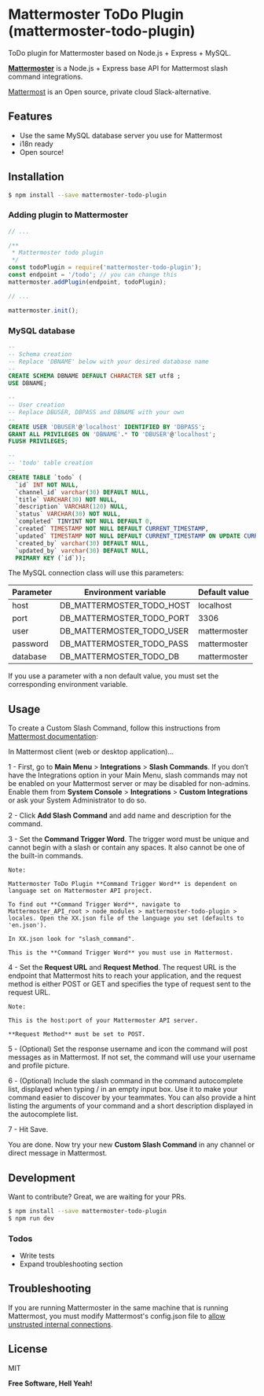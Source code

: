 # Mattermoster ToDo Plugin (mattermoster-todo-plugin)
ToDo plugin for Mattermoster based on Node.js + Express + MySQL.

**[Mattermoster](https://github.com/swordf1zh/mattermoster)** is a Node.js + Express base API for Mattermost slash command integrations.

[Mattermost](https://about.mattermost.com/) is an Open source, private cloud Slack-alternative.

## Features
  - Use the same MySQL database server you use for Mattermost
  - i18n ready
  - Open source!

## Installation

```sh
$ npm install --save mattermoster-todo-plugin
```

### Adding plugin to Mattermoster

```js
// ...

/**
 * Mattermoster todo plugin
 */
const todoPlugin = require('mattermoster-todo-plugin');
const endpoint = '/todo'; // you can change this
mattermoster.addPlugin(endpoint, todoPlugin);

// ...

mattermoster.init();
```

### MySQL database

```sql
--
-- Schema creation
-- Replace 'DBNAME' below with your desired database name
--
CREATE SCHEMA DBNAME DEFAULT CHARACTER SET utf8 ;
USE DBNAME;

--
-- User creation
-- Replace DBUSER, DBPASS and DBNAME with your own
--
CREATE USER 'DBUSER'@'localhost' IDENTIFIED BY 'DBPASS';
GRANT ALL PRIVILEGES ON 'DBNAME'.* TO 'DBUSER'@'localhost';
FLUSH PRIVILEGES;

--
-- 'todo' table creation
--
CREATE TABLE `todo` (
  `id` INT NOT NULL,
  `channel_id` varchar(30) DEFAULT NULL,
  `title` VARCHAR(30) NOT NULL,
  `description` VARCHAR(120) NULL,
  `status` VARCHAR(30) NOT NULL,
  `completed` TINYINT NOT NULL DEFAULT 0,
  `created` TIMESTAMP NOT NULL DEFAULT CURRENT_TIMESTAMP,
  `updated` TIMESTAMP NOT NULL DEFAULT CURRENT_TIMESTAMP ON UPDATE CURRENT_TIMESTAMP,
  `created_by` varchar(30) DEFAULT NULL,
  `updated_by` varchar(30) DEFAULT NULL,
  PRIMARY KEY (`id`));
```

The MySQL connection class will use this parameters:

Parameter | Environment variable      | Default value
--------- | --------------------------|--------------
host      | DB_MATTERMOSTER_TODO_HOST | localhost
port      | DB_MATTERMOSTER_TODO_PORT | 3306
user      | DB_MATTERMOSTER_TODO_USER | mattermoster
password  | DB_MATTERMOSTER_TODO_PASS | mattermoster
database  | DB_MATTERMOSTER_TODO_DB   | mattermoster

If you use a parameter with a non default value, you must set the corresponding environment variable.

## Usage

To create a Custom Slash Command, follow this instructions from [Mattermost documentation](https://docs.mattermost.com/developer/slash-commands.html#custom-slash-command):

In Mattermost client (web or desktop application)...

1 - First, go to **Main Menu** > **Integrations** > **Slash Commands**. If you don’t have the Integrations option in your Main Menu, slash commands may not be enabled on your Mattermost server or may be disabled for non-admins. Enable them from **System Console** > **Integrations** > **Custom Integrations** or ask your System Administrator to do so.

2 - Click **Add Slash Command** and add name and description for the command.

3 - Set the **Command Trigger Word**. The trigger word must be unique and cannot begin with a slash or contain any spaces. It also cannot be one of the built-in commands.

    Note:

    Mattermoster ToDo Plugin **Command Trigger Word** is dependent on language set on Mattermoster API project.

    To find out **Command Trigger Word**, navigate to Mattermoster_API_root > node_modules > mattermoster-todo-plugin > locales. Open the XX.json file of the language you set (defaults to 'en.json').

    In XX.json look for "slash_command".

    This is the **Command Trigger Word** you must use in Mattermost.

4 - Set the **Request URL** and **Request Method**. The request URL is the endpoint that Mattermost hits to reach your application, and the request method is either POST or GET and specifies the type of request sent to the request URL.

    Note:

    This is the host:port of your Mattermoster API server.

    **Request Method** must be set to POST.



5 - (Optional) Set the response username and icon the command will post messages as in Mattermost. If not set, the command will use your username and profile picture.

6 - (Optional) Include the slash command in the command autocomplete list, displayed when typing / in an empty input box. Use it to make your command easier to discover by your teammates. You can also provide a hint listing the arguments of your command and a short description displayed in the autocomplete list.

7 - Hit Save.

You are done. Now try your new **Custom Slash Command** in any channel or direct message in Mattermost.

## Development

Want to contribute? Great, we are waiting for your PRs.
```sh
$ npm install --save mattermoster-todo-plugin
$ npm run dev
```
### Todos

 - Write tests
 - Expand troubleshooting section

## Troubleshooting

If you are running Mattermoster in the same machine that is running Mattermost, you must modify Mattermost's config.json file to [allow unstrusted internal connections](https://docs.mattermost.com/administration/config-settings.html#allow-untrusted-internal-connections-to).

## License

MIT


**Free Software, Hell Yeah!**
